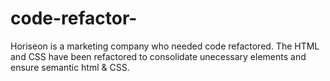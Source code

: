 # code-refactor-

Horiseon is a marketing company who needed code refactored. The HTML and CSS have been refactored to consolidate unecessary elements and ensure semantic html & CSS. 

